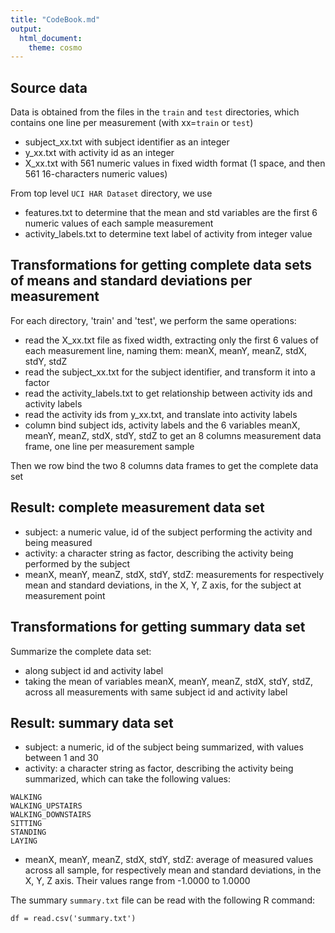 ```yaml
---
title: "CodeBook.md"
output:
  html_document:
    theme: cosmo
---
```


Source data
---------------------------------------------------------------------------------------

Data is obtained from the files in the `train` and `test` directories, which contains one line per measurement (with xx=`train` or `test`)
- subject_xx.txt with subject identifier as an integer
- y_xx.txt with activity id as an integer
- X_xx.txt with 561 numeric values in fixed width format (1 space, and then 561 16-characters numeric values)

From top level `UCI HAR Dataset` directory, we use
- features.txt to determine that the mean and std variables are the first 6 numeric values of each sample measurement
- activity_labels.txt to determine text label of activity from integer value

Transformations for getting complete data sets of means and standard deviations per measurement
---------------------------------------------------------------------------------------

For each directory, 'train' and 'test', we perform the same operations:
- read the X_xx.txt file as fixed width, extracting only the first 6 values of each measurement line, naming them: meanX, meanY, meanZ, stdX, stdY, stdZ
- read the subject_xx.txt for the subject identifier, and transform it into a factor
- read the activity_labels.txt to get relationship between activity ids and activity labels
- read the activity ids from y_xx.txt, and translate into activity labels
- column bind subject ids, activity labels and the 6 variables meanX, meanY, meanZ, stdX, stdY, stdZ to get an 8 columns measurement data frame, one line per measurement sample

Then we row bind the two 8 columns data frames to get the complete data set

Result: complete measurement data set
------------------------------------------------------------------------------------------

- subject: a numeric value, id of the subject performing the activity and being measured
- activity: a character string as factor, describing the activity being performed by the subject
- meanX, meanY, meanZ, stdX, stdY, stdZ: measurements for respectively mean and standard deviations, in the X, Y, Z axis, for the subject at measurement point

Transformations for getting summary data set
-----------------------------------------------------------------------------------------

Summarize the complete data set:
- along subject id and activity label
- taking the mean of variables meanX, meanY, meanZ, stdX, stdY, stdZ, across all measurements with same subject id and activity label

Result: summary data set
------------------------------------------------------------------------------------------

- subject: a numeric, id of the subject being summarized, with values between 1 and 30
- activity: a character string as factor, describing the activity being summarized, which can take the following values:
```
WALKING
WALKING_UPSTAIRS
WALKING_DOWNSTAIRS
SITTING
STANDING
LAYING
```
- meanX, meanY, meanZ, stdX, stdY, stdZ: average of measured values across all sample, for respectively mean and standard deviations, in the X, Y, Z axis. Their values range from -1.0000 to 1.0000

The summary ```summary.txt``` file can be read with the following R command:
```
df = read.csv('summary.txt')
```




